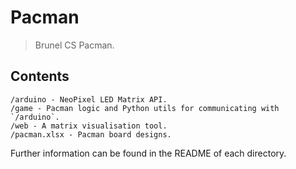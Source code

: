 # Pacman

> Brunel CS Pacman.

## Contents

```
/arduino - NeoPixel LED Matrix API.
/game - Pacman logic and Python utils for communicating with `/arduino`.
/web - A matrix visualisation tool.
/pacman.xlsx - Pacman board designs.
```

Further information can be found in the README of each directory.
